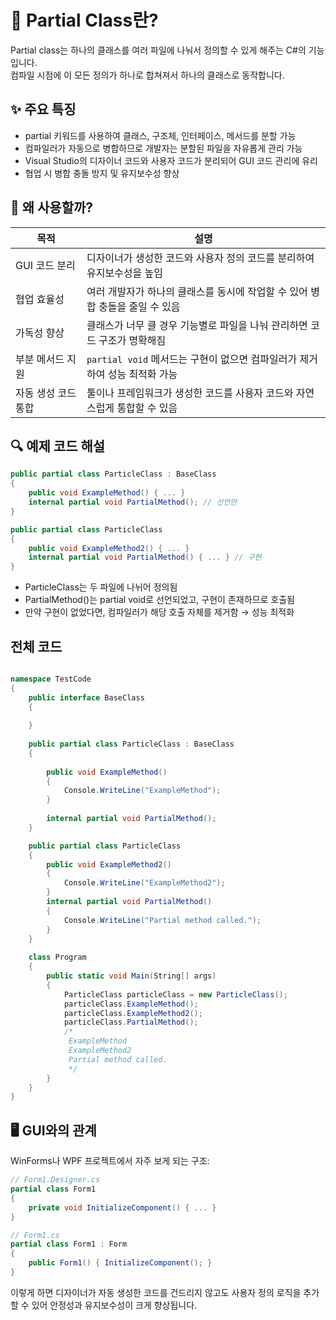 

# 🧩 Partial Class란?
Partial class는 하나의 클래스를 여러 파일에 나눠서 정의할 수 있게 해주는 C#의 기능입니다.  
컴파일 시점에 이 모든 정의가 하나로 합쳐져서 하나의 클래스로 동작합니다.

## ✨ 주요 특징
- partial 키워드를 사용하여 클래스, 구조체, 인터페이스, 메서드를 분할 가능
- 컴파일러가 자동으로 병합하므로 개발자는 분할된 파일을 자유롭게 관리 가능
- Visual Studio의 디자이너 코드와 사용자 코드가 분리되어 GUI 코드 관리에 유리
- 협업 시 병합 충돌 방지 및 유지보수성 향상

## 🧠 왜 사용할까?
| 목적               | 설명                                                                 |
|--------------------|----------------------------------------------------------------------|
| GUI 코드 분리       | 디자이너가 생성한 코드와 사용자 정의 코드를 분리하여 유지보수성을 높임         |
| 협업 효율성         | 여러 개발자가 하나의 클래스를 동시에 작업할 수 있어 병합 충돌을 줄일 수 있음     |
| 가독성 향상         | 클래스가 너무 클 경우 기능별로 파일을 나눠 관리하면 코드 구조가 명확해짐         |
| 부분 메서드 지원    | `partial void` 메서드는 구현이 없으면 컴파일러가 제거하여 성능 최적화 가능       |
| 자동 생성 코드 통합 | 툴이나 프레임워크가 생성한 코드를 사용자 코드와 자연스럽게 통합할 수 있음       |



## 🔍 예제 코드 해설
```csharp
public partial class ParticleClass : BaseClass
{
    public void ExampleMethod() { ... }
    internal partial void PartialMethod(); // 선언만
}

public partial class ParticleClass
{
    public void ExampleMethod2() { ... }
    internal partial void PartialMethod() { ... } // 구현
}
```

- ParticleClass는 두 파일에 나뉘어 정의됨
- PartialMethod()는 partial void로 선언되었고, 구현이 존재하므로 호출됨
- 만약 구현이 없었다면, 컴파일러가 해당 호출 자체를 제거함 → 성능 최적화

## 전체 코드
```csharp

namespace TestCode
{
    public interface BaseClass
    {
        
    }
    
    public partial class ParticleClass : BaseClass
    {
        
        public void ExampleMethod()
        {
            Console.WriteLine("ExampleMethod");
        }
        
        internal partial void PartialMethod();
    }

    public partial class ParticleClass
    {
        public void ExampleMethod2()
        {
            Console.WriteLine("ExampleMethod2");
        }
        internal partial void PartialMethod()
        {
            Console.WriteLine("Partial method called.");
        }
    }
    
    class Program
    {
        public static void Main(String[] args)
        {
            ParticleClass particleClass = new ParticleClass();
            particleClass.ExampleMethod();
            particleClass.ExampleMethod2();
            particleClass.PartialMethod();
            /*
             ExampleMethod
             ExampleMethod2
             Partial method called.
             */
        }
    }
}

```

## 🖥️ GUI와의 관계
WinForms나 WPF 프로젝트에서 자주 보게 되는 구조:
```csharp
// Form1.Designer.cs
partial class Form1
{
    private void InitializeComponent() { ... }
}

// Form1.cs
partial class Form1 : Form
{
    public Form1() { InitializeComponent(); }
}
```

이렇게 하면 디자이너가 자동 생성한 코드를 건드리지 않고도 사용자 정의 로직을 추가할 수 있어 안정성과 유지보수성이 크게 향상됩니다.

